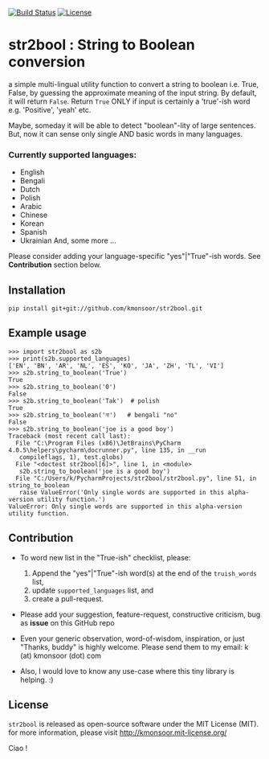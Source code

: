 [![Build Status](https://travis-ci.org/kmonsoor/str2bool.svg?branch=master)](https://travis-ci.org/kmonsoor/str2bool)
[![License](https://img.shields.io/github/license/mashape/apistatus.svg)](http://kmonsoor.mit-license.org/)

# str2bool  :  String to Boolean conversion

a simple multi-lingual utility function to convert a string to boolean i.e. True, False,
by guessing the approximate meaning of the input string.
By default, it will return `False`. Return ``True`` ONLY if input is certainly a 'true'-ish word e.g. 'Positive', 'yeah' etc.

Maybe, someday it will be able to detect "boolean"-lity of large sentences.
But, now it can sense only single AND basic words in many languages.


### Currently supported languages:
 * English
 * Bengali
 * Dutch
 * Polish
 * Arabic
 * Chinese
 * Korean
 * Spanish
 * Ukrainian
   And, some more ...

Please consider adding your language-specific "yes"|"True"-ish words. See **Contribution** section below.

## Installation
    pip install git+git://github.com/kmonsoor/str2bool.git
 
## Example usage
    >>> import str2bool as s2b
    >>> print(s2b.supported_languages)
    ['EN', 'BN', 'AR', 'NL', 'ES', 'KO', 'JA', 'ZH', 'TL', 'VI']
    >>> s2b.string_to_boolean('True')
    True
    >>> s2b.string_to_boolean('0')
    False
    >>> s2b.string_to_boolean('Tak')  # polish
    True
    >>> s2b.string_to_boolean('না')   # bengali "no"
    False
    >>> s2b.string_to_boolean('joe is a good boy')
    Traceback (most recent call last):
      File "C:\Program Files (x86)\JetBrains\PyCharm 4.0.5\helpers\pycharm\docrunner.py", line 135, in __run
       compileflags, 1), test.globs)
      File "<doctest str2bool[6]>", line 1, in <module>
       s2b.string_to_boolean('joe is a good boy')
      File "C:/Users/k/PycharmProjects/str2bool/str2bool.py", line 51, in string_to_boolean
       raise ValueError('Only single words are supported in this alpha-version utility function.')
    ValueError: Only single words are supported in this alpha-version utility function.

## Contribution

 * To word new list in the "True-ish" checklist, please:
 
   1. Append the "yes"|"True"-ish word(s) at the end of the ``truish_words`` list, 
   2. update ``supported_languages`` list, and 
   3. create a pull-request.
 
 * Please add your suggestion, feature-request, constructive criticism, bug as __issue__ on this GitHub repo
 * Even your generic observation, word-of-wisdom, inspiration, or just "Thanks, buddy" is highly welcome. Please send them to my email: k (at) kmonsoor (dot) com
 * Also, I would love to know any use-case where this tiny library is helping. :) 

## License
``str2bool`` is released as open-source software under the MIT License (MIT). for more information, please visit http://kmonsoor.mit-license.org/

Ciao !
